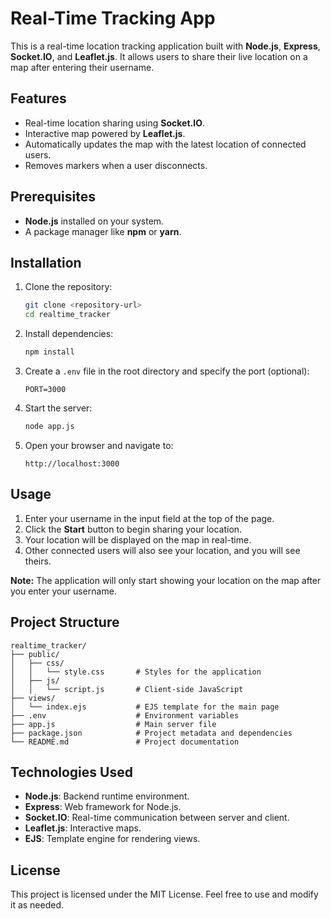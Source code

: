 # Real-Time Tracking App

This is a real-time location tracking application built with **Node.js**, **Express**, **Socket.IO**, and **Leaflet.js**. It allows users to share their live location on a map after entering their username.

## Features

- Real-time location sharing using **Socket.IO**.
- Interactive map powered by **Leaflet.js**.
- Automatically updates the map with the latest location of connected users.
- Removes markers when a user disconnects.

## Prerequisites

- **Node.js** installed on your system.
- A package manager like **npm** or **yarn**.

## Installation

1. Clone the repository:
   ```bash
   git clone <repository-url>
   cd realtime_tracker
   ```

2. Install dependencies:
   ```bash
   npm install
   ```

3. Create a `.env` file in the root directory and specify the port (optional):
   ```
   PORT=3000
   ```

4. Start the server:
    ```bash
    node app.js
    ```

5. Open your browser and navigate to:
   ```
   http://localhost:3000
   ```

## Usage

1. Enter your username in the input field at the top of the page.
2. Click the **Start** button to begin sharing your location.
3. Your location will be displayed on the map in real-time.
4. Other connected users will also see your location, and you will see theirs.

**Note:** The application will only start showing your location on the map after you enter your username.

## Project Structure

```
realtime_tracker/
├── public/
│   ├── css/
│   │   └── style.css       # Styles for the application
│   ├── js/
│   │   └── script.js       # Client-side JavaScript
├── views/
│   └── index.ejs           # EJS template for the main page
├── .env                    # Environment variables
├── app.js                  # Main server file
├── package.json            # Project metadata and dependencies
└── README.md               # Project documentation
```

## Technologies Used

- **Node.js**: Backend runtime environment.
- **Express**: Web framework for Node.js.
- **Socket.IO**: Real-time communication between server and client.
- **Leaflet.js**: Interactive maps.
- **EJS**: Template engine for rendering views.

## License

This project is licensed under the MIT License. Feel free to use and modify it as needed.